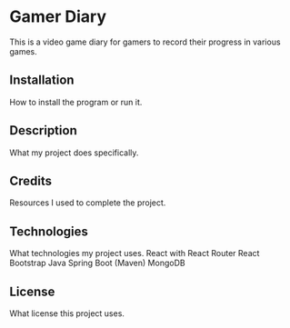 # Gamer Diary
This is a video game diary for gamers to record their progress in various games.

## Installation
How to install the program or run it.

## Description
What my project does specifically.

## Credits
Resources I used to complete the project.

## Technologies
What technologies my project uses.
React with React Router
React Bootstrap
Java
Spring Boot (Maven)
MongoDB

## License
What license this project uses.

